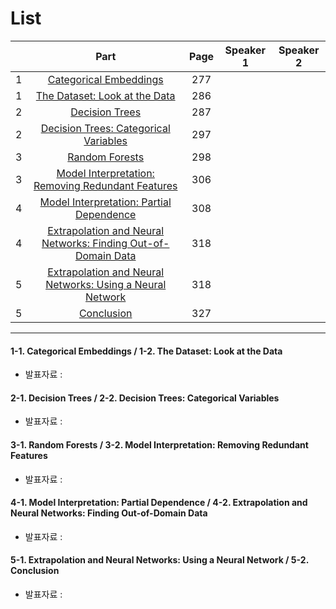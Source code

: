 # List
| | Part | Page | Speaker 1 | Speaker 2 |
|:-:|:-----:|:----:|:---------:|:---------:|
|1|[Categorical Embeddings](#1-1)|277| | |
|1|[The Dataset: Look at the Data](#1-2)|286| | |
|2|[Decision Trees](#2-1)|287| | |
|2|[Decision Trees: Categorical Variables](#2-2)|297| | |
|3|[Random Forests](#3-1)|298| | |
|3|[Model Interpretation: Removing Redundant Features](#3-2)|306| | |
|4|[Model Interpretation: Partial Dependence](#4-1)|308| | |
|4|[Extrapolation and Neural Networks: Finding Out-of-Domain Data](#4-2)|318| | |
|5|[Extrapolation and Neural Networks: Using a Neural Network](#5-1)|318| | |
|5|[Conclusion](#5-2)|327| | |



---

<div id="1-1"></div>
<div id="1-2"></div>

#### 1-1. Categorical Embeddings / 1-2. The Dataset: Look at the Data
* 발표자료 : [ ]()

    

<div id="2-1"></div>
<div id="2-2"></div>
    
#### 2-1. Decision Trees / 2-2. Decision Trees: Categorical Variables
* 발표자료 : [ ]()
    


<div id="3-1"></div>
<div id="3-2"></div>

#### 3-1. Random Forests / 3-2. Model Interpretation: Removing Redundant Features
* 발표자료 : [ ]()
    




<div id="4-1"></div>
<div id="4-2"></div>

#### 4-1. Model Interpretation: Partial Dependence / 4-2. Extrapolation and Neural Networks: Finding Out-of-Domain Data
* 발표자료 : [ ]()





<div id="5-1"></div>
<div id="5-2"></div>

#### 5-1. Extrapolation and Neural Networks: Using a Neural Network / 5-2. Conclusion
* 발표자료 : [ ]()
    